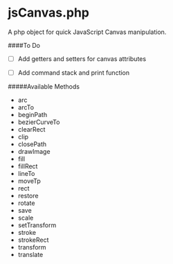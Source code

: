 # jsCanvas.php
A php object for quick JavaScript Canvas manipulation.

####To Do
- [ ] Add getters and setters for canvas attributes
- [ ] Add command stack and print function


#####Available Methods
- arc
- arcTo
- beginPath
- bezierCurveTo
- clearRect
- clip
- closePath
- drawImage
- fill
- fillRect
- lineTo
- moveTp
- rect
- restore
- rotate
- save
- scale
- setTransform
- stroke
- strokeRect
- transform
- translate
